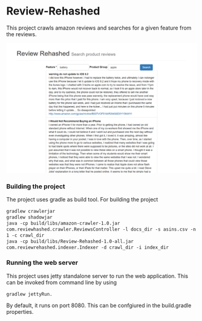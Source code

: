 # Review-Rehashed
This project crawls amazon reviews and searches for a given feature from the reviews.

![Homepage](projectWriteUp/images/a_new_scoring.png)

### Building the project
The project uses gradle as build tool.  For building the project

    gradlew crawlerjar
    gradlew shadowjar
    java -cp build/libs/amazon-crawler-1.0.jar com.reviewhashed.crawler.ReviewsController -l docs_dir -s asins.csv -n 1 -c crawl_dir
    java -cp build/libs/Review-Rehashed-1.0-all.jar com.reviewrehashed.indexer.Indexer -d crawl_dir -i index_dir


### Running the web server
This project uses jetty standalone server to run the web application.  This can be invoked from command line by using

    gradlew jettyRun.
    
By default, it runs on port 8080.  This can be confgiured in the build.gradle properties.
